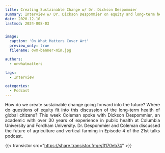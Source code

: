 ```yaml
---
title: Creating Sustainable Change w/ Dr. Dickson Despommier
summary: Interview w/ Dr. Dickson Despommier on equity and long-term health
date: 2020-12-10
lastmod: 2024-008-03


image:
  caption: 'On What Matters Cover Art'
  preview_only: true
  filename: owm-banner-min.jpg

authors:
  - onwhatmatters

tags:
  - Interview

categories: 
  - Podcast
---
```


<div style="text-align: justify">
How do we create sustainable change going forward into the future? Where do questions of equity fit into this discussion of the long-term health of global citizens? This week Coleman spoke with Dickson Despommier, an academic with over 30 years of experience in public health at Columbia University and Fordham University. Dr. Despommier and Coleman discussed the future of agriculture and vertical farming in Episode 4 of the 21st talks podcast.

{{< transistor src="https://share.transistor.fm/e/3170eb74" >}}
</div>